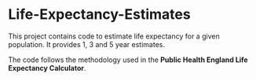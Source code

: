 # Life-Expectancy-Estimates
This project contains code to estimate life expectancy for a given population. It provides 1, 3 and 5 year estimates.

The code follows the methodology used in the **Public Health England Life Expectancy Calculator**. 
